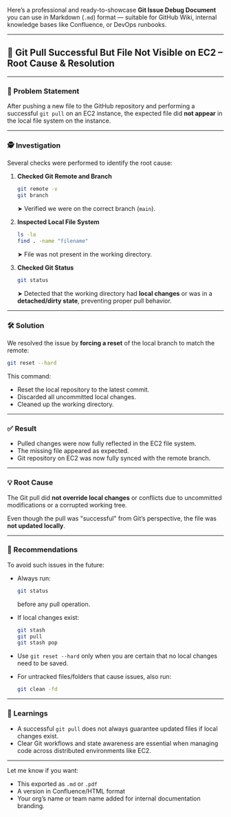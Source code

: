 Here’s a professional and ready-to-showcase **Git Issue Debug Document** you can use in Markdown (`.md`) format — suitable for GitHub Wiki, internal knowledge bases like Confluence, or DevOps runbooks.

---

## 📄 Git Pull Successful But File Not Visible on EC2 – Root Cause & Resolution

---

### 🧩 Problem Statement

After pushing a new file to the GitHub repository and performing a successful `git pull` on an EC2 instance, the expected file did **not appear** in the local file system on the instance.

---

### 🕵️ Investigation

Several checks were performed to identify the root cause:

1. **Checked Git Remote and Branch**

   ```bash
   git remote -v
   git branch
   ```

   ➤ Verified we were on the correct branch (`main`).

2. **Inspected Local File System**

   ```bash
   ls -la
   find . -name "filename"
   ```

   ➤ File was not present in the working directory.

3. **Checked Git Status**

   ```bash
   git status
   ```

   ➤ Detected that the working directory had **local changes** or was in a **detached/dirty state**, preventing proper pull behavior.

---

### 🛠 Solution

We resolved the issue by **forcing a reset** of the local branch to match the remote:

```bash
git reset --hard
```

This command:

* Reset the local repository to the latest commit.
* Discarded all uncommitted local changes.
* Cleaned up the working directory.

---

### ✅ Result

* Pulled changes were now fully reflected in the EC2 file system.
* The missing file appeared as expected.
* Git repository on EC2 was now fully synced with the remote branch.

---

### 💡 Root Cause

The Git pull did **not override local changes** or conflicts due to uncommitted modifications or a corrupted working tree.

Even though the pull was "successful" from Git’s perspective, the file was **not updated locally**.

---

### 🧠 Recommendations

To avoid such issues in the future:

* Always run:

  ```bash
  git status
  ```

  before any pull operation.

* If local changes exist:

  ```bash
  git stash
  git pull
  git stash pop
  ```

* Use `git reset --hard` only when you are certain that no local changes need to be saved.

* For untracked files/folders that cause issues, also run:

  ```bash
  git clean -fd
  ```

---

### 📘 Learnings

* A successful `git pull` does not always guarantee updated files if local changes exist.
* Clear Git workflows and state awareness are essential when managing code across distributed environments like EC2.

---

Let me know if you want:

* This exported as `.md` or `.pdf`
* A version in Confluence/HTML format
* Your org’s name or team name added for internal documentation branding.
